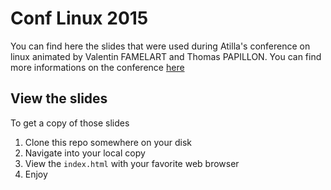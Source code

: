 Conf Linux 2015
===

You can find here the slides that were used during Atilla's conference
on linux animated by Valentin FAMELART and Thomas PAPILLON. You can find more informations
on the conference [here](https://learn.atilla.org/linux.html)


View the slides
---

To get a copy of those slides

 1. Clone this repo somewhere on your disk
 2. Navigate into your local copy
 3. View the `index.html` with your favorite web browser
 4. Enjoy
